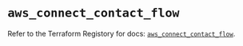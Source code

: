 # `aws_connect_contact_flow`

Refer to the Terraform Registory for docs: [`aws_connect_contact_flow`](https://www.terraform.io/docs/providers/aws/r/connect_contact_flow).
